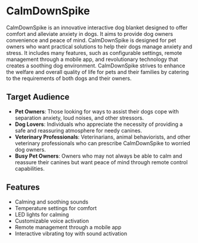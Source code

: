 # CalmDownSpike

CalmDownSpike is an innovative interactive dog blanket designed to offer comfort and alleviate anxiety in dogs. It aims to provide dog owners convenience and peace of mind. CalmDownSpike is designed for pet owners who want practical solutions to help their dogs manage anxiety and stress. It includes many features, such as configurable settings, remote management through a mobile app, and revolutionary technology that creates a soothing dog environment. CalmDownSpike strives to enhance the welfare and overall quality of life for pets and their families by catering to the requirements of both dogs and their owners.

## Target Audience

- **Pet Owners**: Those looking for ways to assist their dogs cope with separation anxiety, loud noises, and other stressors.
- **Dog Lovers**: Individuals who appreciate the necessity of providing a safe and reassuring atmosphere for needy canines.
- **Veterinary Professionals**: Veterinarians, animal behaviorists, and other veterinary professionals who can prescribe CalmDownSpike to worried dog owners.
- **Busy Pet Owners**: Owners who may not always be able to calm and reassure their canines but want peace of mind through remote control capabilities.

## Features

- Calming and soothing sounds
- Temperature settings for comfort
- LED lights for calming
- Customizable voice activation
- Remote management through a mobile app
- Interactive vibrating toy with sound activation
 
 

